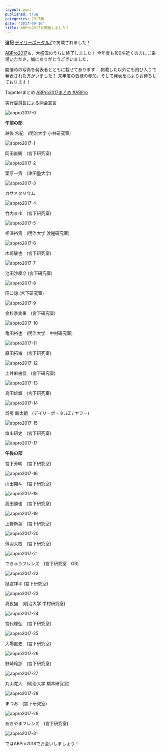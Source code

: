 ```yaml
---
layout: post
published: true
categories: 2017年
date: '2017-09-16'
title: ABPro2017を開催しました！
---
```


**追記** [デイリーポータルZ](http://portal.nifty.com/kiji/171005200841_1.htm)で掲載されました！

[ABPro2017](https://abpro.jp/2017/)も，大盛況のうちに終了しました！
今年度も100名近くの方にご来場いただき，誠にありがとうございました．

開催時の写真を発表者とともに載せてあります．
掲載した以外にも飛び入りで発表された方がいました！
来年度の皆様の参加，そして発表を心よりお待ちしております！

Togetterまとめ
[ABPro2017まとめ #ABPro](https://togetter.com/li/1151287)


実行委員長による開会宣言

![abpro2017-0](https://lh3.googleusercontent.com/AQ3CsRAEkICaBmCFP4894551shhMj7ssWPVnGqMrm8a6jAJuyPbs7MOJmV9uIBWjSU5IWP-B6Rjj8FNt809LFRnoJAI3CkavWIqYx180sLxSOnqIXAsGtK12H7HVvXk6UIQWpkH-_wRNqMFWITLwUCPBj7CnRhLQaAepYki8k9icDZdg_errf4_iFVdzNijNUYUVidWmlR8XD1y0uwa6jVHCywcAzRorzvsO_gaPpP-bZWPCI7w_yU9CvRsyInLtiEzmQUZUpXDciVAGzwNJqZWH39BTkIKWUxS0ayxM5yf_MRXKXolltk3sDidLvx3TN1A9CLz7XTdn25f94GPI9tOHFLLEnNidp1UyJFRApUXNvDYHqeF92l38Uy__Fxtv-RN4YwHTmTUQdY93nrj25eGVo1KUT3R-bzLRqzIVrAd5bT0BO2cwkxWfj-GWX6U1xBwob9PPy11_cnjqBrboA3Qfj7KHLOb89nws5DpaYp8bhti1VuxKo04K0E-M-EklqQYHrpGaBTT6Wnst7CHunA0xHqZXP52bM51FnB28z58n434Q_aIn8xeStsMPgrrjS6KH87QwHuWFw3FS99e9c3T5IN5xAuaNECp96wr1kTTpomjTlVNvVoiEE6uT5VnKWkEYbr6Qj50cH3BfqZ3cum9u3oT2tgnmGUM=w652-h408-no)

**午前の部**

越後 宏紀　(明治大学 小林研究室)

![abpro2017-1](https://lh3.googleusercontent.com/YJ8cAiF6YMgDJEFEBFXimW2Lu2HNPpLe7Ugpsz1Cqg9q1Egm5861a42agc2H2yKEDjYB5ohQFMzg9RmRFZ-pDj6T30qczMpRrZY8TQtk9mZf76d0t6Apx_76UpQAgiBVivXpCgqch9-3vW7VROq10pONERsjrn0wnOTJ-ffy9rXqiHnJ5an_Av9lzLxADZ5g-Re8bokuprae_U7Ngb0MNo8JLcn4sa65lcUUmWAf7DGu43mWZcmQdGGTGkXYk2tBi4fssNCBkyRWK3JUANVjcZTrAYBo7jqMPnhwstXDX27tppQB5u7FCqCFfj2cuLxwCNRD5TmnK_EdIA5dprBWMG8PvqbaheiOOTW42SYkWFcPgY1Fibe0smSuzGYwIqvv1CxUxcc3zOB2R-CfxGG1VGYa3T5z6ItkLRWBJYKFLA9ofL75xfw5CxVyw5w1tChQHRK6LzmiNr8EJx9lz3clY5po2J4NTsh8YofBAt0sAvXGQ-tx2vCg_UhC8XbrgxTiKT33CSc8tl3mXl5FssPMza5QPbxzXlxs2aSgV93Fr23o5G5p5mG3nhwrrFqNuf0-EthrBlzM_XtRnZUP_GgNlQih_JYVtxNPEtSmMQ15qG2UFbEdxObUs1tWa61KM_vLFzFMa6Nva49fUh6XqDsCZD_pVTZlNwzYbMM=w652-h408-no)

岡田直観　(宮下研究室)

![abpro2017-2](https://lh3.googleusercontent.com/cMsnFd2MilLN5Oc8ukeVtzD-Kab2Bj3pdayURED-8I6WqljFDD6Ye2Pm0aUNHPB5ONPzyLcJ2-bD3TUxOBr076Oy9YACdKRHNTLqupSfuf7E70-A_dOOi9eiQaEpAlPm_LzLpJ5kUGS9KWVCQJTeJQt4WD0KF7YxOkqnEZRMkOgWpdAEavxwhuz38qbxERYreW4My9eBpt-2J4vtPTvck1SmXQ5nv51qrtnD3tHOkNvBJFvMM9ZYYCzZyRS7TJVnghX5rtmm0A_NOkm5ItkFixvpFdrcra9jG2zH7GSXvDsp8qxYnoB6Az2TIX6W6xFntD4hgs_ILHYrPq5rBPQw1bEluXS2unqmLD2cFmJtDxtQmHTswjEz-SdDt1BAettYoHDaGbgsPVg_TWW7jrBypO2aJ8fTXvMFFAPaV6XjW824Zcno5P-zDEpyObltoTcqAwLlG-8mJKzX5qq0PDy8Pp7m75Jm8nsmB9Lo2XdD-UaI61TPQQaBuwnFBl9xnD0K7C2Tp4QkU6mKT2TknYwjJUKtoaFLIY3yk50vQjwDT0XKgrOpxf-2nDfU81sr9TL6CxaIERsmC9r_fsym0fC-DbikKErh5O7YOHpacwIgAg=w652-h408-no)

栗原一貴　(津田塾大学)

![abpro2017-3](https://lh3.googleusercontent.com/RsQJT8ZRHNtv3BskrkjtTbHvLvnqnKput5eq4rDYkVUiYw6WAqEWNRX0ED3g7qV0At6O0pF3FxjA_gFfEgOGJDmoR7DFLm11oa39C-1M_KPvUC-cAPG_eSSyrLOQ8C8pBQCjJoN2uqPwChhtrB8nwdlyAQZcV4FRRqOmca3wi0r595zsoxKSrC74WJYtRH30MMec0XvTSSNhU_Qk4tmtk7s0ukYlLpESMWTCr6f4UrOHQQPvHTrLrcNhz8IqvaaGucMaLsmsBVw6eR5rwAaDIpFxtHOwpUKJGgcRIURX4LlOkm61lSW0uLfXnBbOl2aNGOk37XgGxVeil8MIgRm-0qSRngant656johQiN30o3ZiFYdaXETt2X5PCmCtCaVUtCNk5tNUDi0crIR4MWiQXwGQY7p8BTLNLlqdx32sF6yVTvRoW9BO9sVK77laS9jfVNe2GfmK4y1B_rZoTvt-lX6-XGenX2Of_TtTn7acSYplkkwbWBv_4YgQ55AX664JW1DHvBFxKgJ6jA-ZOxI77B026raowat2yAlvGw4pcNM9-eraj2iT8Oo4KDQqzNulFHH__9R6BZz1o8p1wwY552Sn6b21BNPYJRq7qNh_kA=w652-h408-no)

カサネタリウム

![abpro2017-4](https://lh3.googleusercontent.com/HnUOwDPeWXaKkF7Z3FqKINmuut3GFWd7tjpub-zM5HUF-1OVoyAUcckRGARyiRervcMJ7BTmSLEM3ZDpWsK6NzXC1qce4bEDdUY4Qt4e35J7x3YyiNjQ2KG9T8IGa4xSA3gKCHuj4IUbuMH_GuwxElGq1dN2Pbn915WXrFfAw0Lj9hJBoQE-UpQdLqkoj4030qvfZg4LlOLfGzOOpYnDb9LxW-XemFVyPZ_7bbwnKX2-X7PX868tsUtAm9sIrPIQzaJRq56LfSDqHbhNJA1ZxhjxuD1y31xoUHR9skfcXkSMNqxSXa1qj-xkvWKl_qQoEY3lsZ_1o8syWo8PJe6lUkY7NEdrSlPPVV3aK85DuP0o3onTZFZceav3uSxqZxM-zwEloMjTsa3afJxn3U6PlUMhv1BV7NtYQ13thjWd1uFuPDdR_fHGCaN3Z61iE1RFe4X5A-COLJK6jMY6Je-59zYcHKIoSua4DcsVU8QenCCsDdA8VXexhqF3BJmpcoDYiByx7z7lM0zE9nShNvJVVRzpCtbYX_YPsSbUBv6MK0opA3wwxqNq8kf4Uz63JJbXNtbcZNXDQ66r0uKXb5zpIryZMzeUyJ2HxC-q-1jSzQ=w652-h408-no)

竹内まゆ　(宮下研究室)

![abpro2017-5](https://lh3.googleusercontent.com/0cICOveDMX2x-NJlNlRv-hkQRcV_80EWxScA9E9Hh5iJBHGl3ry7lmkiefXJrNolrytZ28gTcFZcTfnMSMWfRPO8ZAJrqrGb1XKuFsZStGKhv-YhR1CNSBI0gZFqQ_BnPyaCmqsyIIqhsaD0BCmaWUT4oIcqL8UU6kFadPBudI-t8MN_m16JcumLmi7Y4RnqzawS1q40tdWGWSAmXr0FVoPTLyv4GVfUj0bU21oGDUGt9tVhIIhjAd53Psyd5sfrYyjDggndn0TCOJ8StvW01D2MfsfYJylC4ha4ncfab0ODytK4SsyyQr9jbT480sQaXpDwCZg4KWaPmLMJTMNTWiX0z1blBfWiE-u66SuNmsdg90XXe9cPvAKHpuK4FP2YtuGV3uVrNn7LYGDwjnax5DQJkEUXfYUy0YYOFiqfBgl8UlW5LENGQ2tfJi1Yf1v264Sg6zT5dofi-oKePUzwcE2WLf7ZB9aaSonldEU-7S87VY-ghhvSn4KNb6R9NG1rGCVFtqfqg-1ISrNO8qlfmmcJjTdbb1766CGugSPMefYjHIBKab492xo1NB3TNtSW7ARdS678yF5oXzetXAS5_aCoeNycMyg5uKqA4C-WwA=w652-h408-no)

相澤裕貴　(明治大学 渡邊研究室)

![abpro2017-6](https://lh3.googleusercontent.com/q9yELim8t4yeBufkV6uOMp6yBwnR8ue7necgcObmgItYJXNe8lk9QW8lP0dNL8lIz8vHS8GfKppurXewWmSeshPQk23bXrUh6AUhAG6RDd7LAjv76dHHa_2ZvDjRDlHQwQK7RuNEjTQjexWTYnKU6aSHnilh3iNBblTPH2eMW8g7ZNnyrjbIbeFEzhlJ-PDUf80ZsuFtLVGPj19XY5eqDzMK8u5UYz0xTeC-1YcKSVinsgUUOuuZEgMEsxVEcznfLujiuRgTxmwLWydC_H-dkSITV_OVsvQF_9CBPORofa2UO14yNUMQJkNg3u76e1Zf1GRWC-zQpjTjf8bPlWNrciaGBAybIUgKjtMQHaRXsz9KvkFI3PXbIb_lsKOawtRq5rcPyPFKATvXKawNKTtwWNo-KRp77teJvtbU5R7hyOHEyZxSQcLPQb_PW-fTBVsPLSevI9q2wT47v3W8UY1g2Sl9tMMjccNegphnBpCVDmRuDTFzI8O4HvXJ2en1piuS3HSp8MZBCyka4Z237WK3PExoeVKhWWDEeFBgO4HfjQ85YtVdRzWFwYpo3qYJcam_F8fR0T-y39u8eonck_CHXxULcxbNXev4X4EsES9cqQ=w652-h408-no)

木崎駿也　(宮下研究室)

![abpro2017-7](https://lh3.googleusercontent.com/HXiu8uURhfyklsC67gsQB27WBoRT806V8uZ7vHFR1TbRQHGIf7UVJwjOK51Q8ROT3Xur73hs3qUNVpqs0QnE2hNHp_ZVXCz7vGrfW9hwBNMFmugOCe_bT7S3v0sfcfXlfzOkFqRIWggJsHnOev96hfM4Mh_21DWHSCS1BuD_xz8g3f-6hMAd4i-5lRuE5uRzNU1D0-pIS5XAk9Mwg-ZjnpO9t9c7TKx0EjUqsi1BJF_e5S6WHx326Dthq-ATaEEaTaFIFlj5vBxJ8rkj9kDYGRsWIfcgLvdfounaX8gaClZfwQBgB-dTBioVfFUmKT0kE9IiHXSSizuxXwTQ0MzFJ0R7Rlenxp6KkMpWn3cM1G2b1tDnOkXdEVNjlZ10PSEBVissLH9aUy7pBLdly1rTZqxKPnTkAMuk9VWsFmN_bZnKG2Wnza-lrP46tE0EmyToluf3EDViCdWksnHF9YpaW5x5Hfae7GfYOxzDvfWd_OtfSMntfDfUm9-VxZI-WAv7WC1mY_kxvpLeCxJJ-cxWgPwIZTj6-Tgz07ZpI4SYtZL_ttfth1_GcuqGrDU0jh2IIqaa8xfEVOInMslkwkhx-U2nKILyMg_ZDfGwfuFlkg=w652-h408-no)

池田沙厘奈 (宮下研究室)

![abpro2017-8](https://lh3.googleusercontent.com/IrG_Ji8RAEzJs-QlD_pYbhmcVActoLuCmRMrlyPwgvXSlIuLBqjwxsUuoFJeYZhWCp4o3o-NZnAujYfXI4IfJe4USeSSvoZAtRtYidW3rUS15ZJRn2hoHsXebD5OhX_lC4QikshIa4M550B-bw4YQui985NlVg8scP5lt88Z9OC9cCAo9vZmeK2wSV6A-pjRvETfrR3rXSkjCvXIfdaB4xq3AOTK2aS9jZqPYQsxbx5GJReQn1riyJHcHlxjhwuNYdPliqcqeukmN5kYFiyW8684AH2UMI2MLeeSFN1RjvDjCD8Jt26Yp0wzT_U8bASgv6H_brsLzrpKRRfoegf9Mmx2ln9nPyu2NQee5euiRm5KGCj-YdjtSYhD266haAQ7pbfKVC9bVCe0yhIWZ2U2sWzAlhQ66EZDRb1vKCVnXUaAF1nOSHOHMt4qCBPu4DvHc1IolmPj2SAXn_aNg1QQG9Ze1L9KjLM95O38CyUSz9db0sHO2appNi5po5yFJqe_WnP9Zf3T0wPTvx5KUrcFGDLpF-k768Hi5xSencaUQPFEowJymIfYS_my73uUCD39noHs21z7qkswXpNjN4bHzoV15YAkpGynV31vlGZBfg=w652-h408-no)

田口諒 (宮下研究室)

![abpro2017-9](https://lh3.googleusercontent.com/D7x4AquXbJDzJhauOKGSqOIhrgEybPgcml7Eha8d6qyA-izULhf5_E6lvMs3_KtdxdAUWDhlSpsUHC9Qnwhx2zj7qqiRQDFH00eAKbZxYfsErklTEjf1ltKh90e1vq992vuPtOfhUcZdeqTn-lyRX5Tn7MNR2QXbMRz2hlQwMOGzC1KID03GzR7wyToMf9gr6E8SUtOuXkceatZSIGedurO62sAxJzERm1_MD9Uu3it_iK-u0ACbi9g2zVaUQapLjERwHrBgS2FMBNpkixX71pxXOSQuaRnJGUjbwAGI06cDiEESyUioDvvJ9OhzS03qpQK_LzjKmsEEwWVSITbOmAk9TD00UOp7xsMCD_OqtBRHZGJVYXsAbNJDqrFKIBrUZh3oJ5mv3QsLxG7K4iXUih9WpNtVUolbL6LRT5YP1HA7toEuTL1ca5sCbk6LH4NTReh24yZ34cAVUwd6poVYzIl-l58XPPwCgSXvNrJKh_SFLUHvt0V6WC2R3wsQrtxIvxbBqaYYjKJIp-lSZsN-KXHScT84b26lW0zUi0VsBqV9gQ50i14PKTedTY0ELvGbdRiSXmwtkr_v5GrDsEIZCL8G4mO-XfSpoSoAnGiOPA=w652-h408-no)

金杉季実果　(宮下研究室)

![abpro2017-10](https://lh3.googleusercontent.com/viuQZFh_OTF9_qNyeg2_z5hotjGb86d973Eca9iHCtG4_4Y0hZzty_rj9SWT9-bzS1GkppM3R4dkX4RXqxcgCJ5PaliXFAFFEeN6iLoR-pDRojW_ieEt3UjbFUvYn8HroXoG1XZlXorR-UQ_1cTfBrQNzryndQ6uzSXCcL3gd9OUPjYDq_DoqFcqJtJq3PgR6nvLWNGunyPD_2CXq53fyjifZRoDzmzPU1HhMTt2CSESTjERiFVVcE6clpMaVrTSFSiyH4hRi_v8H-6-ALYFYF7lKSZjD-Uxr5nHufswzlDvY3YvEdN0_8Vw4n4QbjB8VV2TM5LjOkZEZHXZyYRo9OfnP_TlzCLoJqXLhIqYus65WaoZ08ml5N0bekf_LVP4wBZg3zM6EO0TjKk-Ofa_es7ff5oeVkzN-9CjmFR-I2joRe16teibAc3Ljl8VDbtCBQetTlxJvN0QhY56cviJQHrLs5pUL2VUTNtWbs4epRhAdvu7lkw6K_Q4SPU1elFMZjlbUl_CqRyVx_6IyDn1ibhBPZh93O9ZIsjrHE95mgLt1pHCfJYYCHGM73Fy2xfTGbqAySDqB4JvkvAfwb42TwVGIr7anB16bFrdBW3qLQ=w652-h408-no)

亀田裕也　(明治大学　中村研究室)

![abpro2017-11](https://lh3.googleusercontent.com/BbxLxvfHw0KjEW9YUnS_SYD2qGJkXYQK0nuRnjy5W8cyVqLyS5zIn9_yKWxS3Iu0MKQfrelYoWZerykEsSDGGzyRwbPjHk-v_BaZGArCaOOeBsjR8GL-47Os0uSBDGgLKH6vNBynzKMcgJazA1SDtyaAXBRWysYRU7EuI8wnR7quAxNKVs7OpTPpe1SmZLLVlO_jF_y8k0PggNe5hTdytDGlrdv50QOd6f39ljrt8dohVVWop4VuMGeNl7zaJcc1ABgdE1jLyBBlSsz6B98_XCKF6eX3t43e97ewplwv-0Xm51C0GX7sCjWF3Q6d-pm_QUvxTo3gvVlwmLxmMs_14YhRxDP-zPqSIw2wGpkEWtq0vi-_VnxLZyn5wZ33lVPGRHdu0clQoD9v6EcYrtVZEUdDv0CyleVOAJOkDJe-GZa91D8m09kacHhKOBxIaAIR4eeQg7qw4O9iUO9kgB8d8Bns4vrnImUgPNHXZzE-MjlmoNbmqxU79vDO2OshFkbM-3H8GkC9v8lpRNMCrAYRmkGQuXEzxZLkf3_YWsEEKVGthBeWtWwBN2ot89TCfqfvqWD9pWgRtlFggftT_IqTVb1kH6sQp_ia8JS8KSQPEg=w652-h408-no)

原田拓海　(宮下研究室)

![abpro2017-12](https://lh3.googleusercontent.com/S8HuqVfo_DFprRLtsUKL8an0Jw6Do0JtU99zXg_7WxPfHUZkw2sqcHZ7vhuyspCOx3g244-Sd6STL32a55iZrSAoxE0Dgcyk5eUDao_DU7aZ3JlNOZpISouH_jddKqlIhjiGJ_rG_qdK5efyARNLunY3ckDMqHhXtEQ9gIp1680wqx75cw4a2j4UqbRDsLhbtLVky3cezotdpRJ2fjkupoXLNs-Saqd_tINeCP3-u8zOCL3DaUCkXoBy-Srg4roPonPFQWbKMgR51I-L-3U5dSXPFg2JzGi9rcKMK0KmN2OqqhgEu5DkW0-Qcl_sGiArbuG9QxBE2ytzgZfWn6BaI8hiS8A4VkFNsyhG54v7YrXLCzo0frn-M3eqwLmOW9WhDn5sJo82qVSw2Gxz3YjfQGsPCYdJwtv2XC6t-hGgRRUaiafon3M0G10EYL0012zXyfjGMy3ZhSExDxBZ-W23Zxmivu_qs-84b7VkWc-2fT1e3U0j__k-OHLAEgATRI5Jh6gVtaWl9m7_e4FW1mZBqF1-g7IufPnUz9kjDZbA2L7ReLywQ8vSdXSP10NIxeFc_RnpR8Fu_tRrOaLigdMBMuqSfelZ7Mkmx9dL5toLZQ=w652-h408-no)

土井麻由佳　(宮下研究室)

![abpro2017-13](https://lh3.googleusercontent.com/cYZgO4b2S7-HfLr6P2tpOFlBqX73rDujm2NK0xp-6UNNA3Wo2isVhTfVQmTvZzGXE1MZpLc3O0Xys9aiPKMgQirCZ6cEeZPv77BsVoycvAjtOMXYswMke1oVMv4bvWRnSbNS2bx57_i4TlOKuxBpZY-vJmAa8KwNxhHnDI6tGgFg0u3GzTcGez_8bkDclBh1vqmXZdgtU3vkyc0DSJlpEeTD4BW4ECM6vxKpOOnLYF0oCqbLgvfe8e5ImZMv7icutXmUYbmVnNiV4QHriHHmDzRtFl2XgDoe93QDbIE2lDVxuLcNiDsSEBB-KCyjvAtMgNc0g52rJiklMzHwsYMWFaFRffo93Et6QEDgfLl2vqbH-Uct8hokesUqpOrnBRBHCMLjnwMzCIPp2cSNXMOciDFyKb_v1XlNR3uM-DP12zlp3VejErmUEYiWDAUQUUEUUX50jS2HFusjLMJBFKTt4cpjeTQAPNlEqaILrNiF53ZNJt3WbSUCBrqW0jw9wNmWAYFz7HQFFckIRTF7hDtH7eNnLhLApG6U44ZRSYcjl5h5gkSi4I_SkyjFIkmWYLr-gP_eUB9Q0lIMvf1rxXdUuBzAYnD2VLHvUIYSXF3gXQ=w652-h408-no)

島田雄輝　(宮下研究室)

![abpro2017-14](https://lh3.googleusercontent.com/ZAp1o_UwLzQ5PGIXxNRD9PzURs9tygxfzT3GZR815LcdVGNVjNbX0JCYSqATcKfqMIpXR4xF1bLl7iJnMdqeKe9jZfjdAT89Nc14QzASaLpvQ9o6TztDW7QSkftkad8Df4wdWxD_rJNvQIlSBmr1kFlPEiIJJK8EyUj_ytgO_M-njbMa_TFduKs7fAuLON3AHvkZGFM9MPPsPXN2VyF3hvxT0LcGludQttp-yE1lLWaTkeDPYR_2qW15cXDWs-5X1r8HInTywKkFo24bkRr6gaaedA6o_T6bDshAvOOcOC4NsZnH18fIVKRWFwQAe6-t-ht_fe7I_E-0JXm_PfKASzf-fpbHw5mranMifRPJCFKp5v-uxW_XOfrEgZS-JGuROalRCbQ2-Lftssn5Mw5tyMdXUd36Gu9umvV-zQxpjOw79Y5mKRQWzIjFVai3812VRhHi2iHRMQUSLzNxS-cvVbtiTvCJWLguXdf0mGsSVGQPF2W4aRGSx3ouE9Sh46YSZLXcbekLdS6J0n7F-8JiJ5rCiPjxgRBPtWX4M3aSuQ06oWJ4RKIR_sbX8gRoolrCZji-xESibZTkmfc3xrPhwZHXs94ESyTiA2BFwwH0FQ=w652-h408-no)

爲房 新太朗　(デイリーポータルZ / ヤフー)

![abpro2017-15](https://lh3.googleusercontent.com/QIGalXyMxcexHe_QdVF0ZRfzsMZgk4ZgEXUW5rroaCMQLqNUfy3Knv8HFfnWSV2EtQykzbJVswuB0m1DEj-8ULG0Vw3TO8jctYhuJHEucONXFgN435zQD1IX6YxH5liH5QHnp0yWeVP42x54Uvp-aQsWv_BWDXjYHDj4_KoB7NPW4XzzLvcsIKg4-meRDUTEnTLTQ91OyNtmygU8MB9rgKS5-TscBxx3ORojoBXwbpSquk7fLeoT2F6qcPMbTX1RxedoZVKuJoslbBDfb2-YhihToUPccl5RrQZzEYzVF7rfB1RrLu1jCB3tBfMBLUIYR5I5zkJjk-rGwDleI2GF_dX0SXGbcjaAOPt7afzPCZUJ08OfKAxYWR2Z99_pW8T5SI-jG4okHv1r61q-zjk_YOCjwN6c6mpwWlQzmG2TrHFWE1uNtRhImoDFmtIpBIUE7wURtmMKhhXZ6oQea0rLM96TtiqLoaIjw3oqB8_Lu3lWRVs-Z80grH70ds27TUBuwx0zlIMt-nQm9E974RMYgCrXUuzYk6H_NpbgKyerVVK-2Gi7jvWnEogRJNVJ-UNu-CvPDFlqBupblXfvR1Izl1pvGMabXVxi9DB12VYi3A=w652-h408-no)

塩出研史　(宮下研究室)

![abpro2017-17](https://lh3.googleusercontent.com/Tz8-tZ9tYQmUISS3Mr3Ub_d-bF5R3xQwDFlK-KBhIwdQtHexiO00uiIK3dW2WD8IP43BkkNKuDeN08Hc17c0t0ixSbxpaQQ9pxZzvX-941fNaVui6NTQqzCWud1EtQdef8A9sF3o88MP-c3awGLk7ZNGflLOioLy4o0BMNWyvEF_w2JtmL1JFx4yp1fDtyoWpN4TGk7PSdRWP1OqrjQmphiVwT239TpXY1NVw22iplSt1pSr7SwkGI8vjIGK3JVgrutpMbhvNpsBS175cb7dD05VFtDyeLNBgrTk4kTl6B3ZchDde3oK15nYRkzDVi9WX4eiadq6nppVzoLLmhHQfhbctdCpk3JlJ8F-0-AGrXLv-Ue6emi1LckuwezlApjfc265Ve3S-mwTTOTgdncbqMwMm9fkqByKQ-F7wIe4coaow53OGz2IOpc57c5m6rOyKgtFWz-3YWnq6RO4ZNFTQzk9DXqlwoj_QLdW9ZP2VGogSnQqIfTLaVUwSx_P0yScjJhx1249zlsjQBekLancI37sRr2AVsWBkz9xm4WdIASPj1Fpa-QPAAElVC1pc_aWIgWGEWnw22-2rWEMdUG4rvsR91193MaA9WprI5Orkw=w652-h408-no)

**午後の部**

宮下芳明　(宮下研究室)

![abpro2017-16](https://lh3.googleusercontent.com/MZeFXvNlguUfgi1RzLyOcSx97q55odBZptYiFLwQcFOG2nbmYSIsOfQipsIijy8TsHEv9OroEFJAWixknaHIRXPP8rjrpLcxF-MX2YnoBhK8ngc3p7X_OhjDnckdZ9j71Zw52UF9MKqYUAUVMFBPHnumBGoYK6enpsxXLzJ66cIR9MemD8bNJlSk3C0-eY6_FRgAa5ihWa5WgSXfsKVr4Bp3JNUfl08LSGzrl3iTPpPBSz1uzh4iHLxnViD-3gGfH8wG0sNbf1X-8ExuOmQZf3WxEG3OWAFpyqhSBIQiykXjzvvNkq7TIRriGBctnOI-qLnzpq-_BjaCE0fH3dIeNJ3ygXT7978mGQIBMerdzZNMqaxd_ul-4nApS9Fe3_aISaFDR-4x6QQ_hzJ6i_nbHluQIF0AoncUuYz7WHWhRoW9SnwvzYwRgtE5KVDlpJ8sYhR5SLuDw0ZQfMYMjUCDUDXXoJhhhHSrRPqMNL97vUFpni1kRNIntFf1AkjlYtgY0XyQLZbWcV9NeZkFLF0BfI8sGIXUL7OIKGP6SWf7yft1rBwIFebHYnwNUw4ydCg_31_ZFLEWXS0NN7_2njVakRy8U4SPI6sBqcZxEjTRXw=w652-h408-no)

山田開斗　(宮下研究室)

![abpro2017-18](https://lh3.googleusercontent.com/TYMUV7JuT1QjvbDMbfWNH3Da2kwUkyByMYoNS0ceN2hBB2j03QKG6RBuaHG3Stw7s8zqY9IflhFRfSrWUj7fzW9SCZMagjdynrLPkeq-LyQ2IxaTArBZkrhJ-j93jH3Rax6jL85SfChXJv9BlT3s8gcVAqFYLS_RVnv4v4eGdYqJTDBdTNxBIqElXs0-nNPTF4XINCuePyqIYgY6aWxioWf7vyV9p9sVi3_0LkGzbpyAQ6jTPd8U1OUT3YuIj0ADPOQvczLkX4QvtEBGNbbZIYWxPZprfzuJdgb_2WywOA-CqwAmXhDaIldVCMYhhC19bl5-uxsLTenLYQrW4cmf0NcZzUUtfsMzeJEc8qdaQHE8UCJk37aeIsOUD__gXO_J8_EYeG5JhJRu3p1UBUpMAktQ9t7Yjty0Hjt_RtWJvaAkPumI1glqt50B3-2iNXB26pqWPrUzW6AqF0D14CsPDZfL945ESsmWnHajnmiYkQrz1oe0V2LKtECah3gEtkEc-GvcwRSA6tZB_DtHbFzCfnuAeMrEcyAXLAY-rkw4BOMkQU3NOXDEdGc7jqiKLEBMlByb1FTF7A8wajlGoDuEG86gChbkD3Zr7-A3TCKOyw=w652-h408-no)

高田勝也　(宮下研究室)

![abpro2017-19](https://lh3.googleusercontent.com/d8nGDgJsDsiB8fPvZpNoMN4n6INUW10iJM2EihQqAvY98Fk896vsjN7CPLA9akZ15NVtng-5h5N5Mg52shyb_pCVXR0o6PKi4253QS4hdMllO81dqwzJzRWXn7ZzPTYrdyCXuJCgVMAoYPJMD6u0KvuV24LYJtD4L-TdUG1BQQMOwWpsHMtM0X4_rzpk3LKO8vz3ueymNIZ7kLs5_NmqlOs3xac7fGWH63Si43IC40-zjFnOmJ_imHAv8yZQbhKulNZs76ISmK1nmVZphMz4lmrcmYfwobutS3LMdhEPrwUIMtbinKTu9hsX7PBOHAuC-CVog1jlWZ7DbZi8OcHrEFFKi5rt5igrfmKggDFjPw-yzR6vGazogS7Zv5aQ_xYyJeX1hjca9hvCYoSoCvluiMV7E9WBo24Nx_4nwe-ZHb2IY1g_sg1vIUfGYw-eJz1Hwzl7zWleDdKpfzTDKzyqQ7j0Uu2imMiSQRgQR9FrONRnZM2Wp5IuEf7b8BJbfSptvRnxPUdm5wNdCHfuLKdU9paYrb4kVnc3TE-SFkzAhGr8iPSR-Q3DhHh9-V080RPJUrG1MSLOzaxY_Mg0PnYUHcORYaRfgkJNPqoltY2SJg=w652-h408-no)

上野新葉　(宮下研究室)

![abpro2017-20](https://lh3.googleusercontent.com/tt8iH_daQ4MgAbVhglGGXat8sHkJYnq8YAO-gwcH_RANltJHezDGWg9EzSkrjbdmPoWY6Ij_jhHfZ1Ke-8oL5pdtra80QU5gLAjy8BK_ZJFImL3l7wcGB40Cczky6LDBMvUZVDCxkRZDSzeXpuz5qs7jccd-AQbNQ9gQ59o8-9ggjzBrs6w1dKZHfMVgNQmavVb-kde6Gj_swwb6D7374Ksb66RpE4qyZnYGJEzCn7tTETeRDRkz3_w0arDACLW0URcB8NAKPN7DdvBenEcTUXE-r42DTDKIFMMbl9xA8Ep0lEcMqVXKyfhH_xdiUW_l7TQpFyOq8V0-qhWccmCRlnHw4nKHnCFj1Krt3vKqlcG9MTgZ_iUOvogXV6NtkVQbkU_mBlaUc7Ttq8N-Cgr5U7jXJVgSuyUdV3MDV4RWValI0bvE_bmyeixIvVd159oUrhwzdzLsfARglxqim1g-s-yKcL3Wm0tCuLNjSswILq71erNKVCEVDPcZbcFiRr3wiq8PM5LUjTqQ3HF0aiJe6esCnX9hEzcJ9Bj5wxizsdqJJp6ovi4gouBeNXPX_dkYPdSBvFCkd5jWLC0iWwybFmbjtd_WhDdr4T_GgV00GA=w652-h408-no)

薄羽大樹　(宮下研究室)

![abpro2017-21](https://lh3.googleusercontent.com/ef1pdHlvcjm3ccSjLHu1NjLAmUDw3pCMa-EHJ5x2QhTzXbszyDATqzvEbla1QtridDF2DZfa179lJMK1mBkHqsEmht5_x5ajGA8zm66dNIUzlXUo5_uy6qN_Lz8DAkTQ_sa3802naxVKDyrwkbYE-xtqB6rn6JgVLsSGlgWjwZxOZQc1dvCgcQUqPR79LC1jtrteqYZYjaAAgeyLEtwFUFyIMrbsl-Pt8USeB_xGzAvzxndkBRvW2t_ouxATT6_NjNUxru0YFBrQmwkFzgUPzR4TkUrBfERGCZYBhIZS1m-hMWq3iDHA_lpHlZFeSSWN4frgBoz3HvvRUGD7ORaDiX10kxfY5hNKFH_3fj_qb7oJ4OKg4izEJpsVAlgu0hYg_N2It9MWrJ-rWzvXoUAS-mH0Dd9kvpaN5ec1EoYOoQih2oGRYqNsQEP0ehJ-TBzJ6mRs1r68rqGwlRZU9xJGXlWrKjhfR1BwszvMtgxl3jO_ysCoSc2b99VAlMQkeegeBfApcmBlQjkKGW_n8SobnZ79kThyME5q5JVPBqty8i5nEBXPO_bpQSOPdVepCnoyfdhpUHJecWEYPcethodvHB0IrecfDDzpAFVFs_ZsGA=w652-h408-no)

できゅうフレンズ　(宮下研究室　OB)

![abpro2017-22](https://lh3.googleusercontent.com/81L1rnP14OrdzwxZyn3-L6JUtnDQfDBXIrn-sSulX8pTexf7rFDUTqTrqiGxizQhI9ITz6jbrIDPd-6OFY_nFdUUB8IybQUhfI53iI7fHaCYwxTCnvvndXBkNz0EBzucm_QIZ4kmmh_YPNCTIJ63McuU_jAR7uhIQw0fnfKzzn47D7hSLphRegKvXijKaXdyrCPGR5d-LaPf3JHmGYONl5hQsxcG3ACtdCLHMHN6TKhoTwzZjQMBdqSjah9jK2RgybtcSszHuAVfpT7xpr6Sxt2Eb6d_ACGwzGnA_iiPUUjVu8o-u7SHxeCPxEobqzOU0-17Aa_WDuCwPoEnc__Qo2z32L76EfXfdb85ncp7pVBQShqAi5wZoMT4GI79-IRrHS2DgeUTeA_31-iPaXBkEjHtBVrkT2B-mrfA8R3ktUC1snVr1Cg9pR-WJToEqW6v46pIksH5Cfl5pQLlii3EsYcfM1cJAAP0Tdf6J2V1oxCp2E8Lnv98M3b9VEw7-5-X059LhAqTqQhFJOPOzki9f_trw-7M1C16FSMJh2JIujqb9x7enceB9xozIaGcY_jWa9rA4p38KJQNcmeyl8Kic5J4yQvBXc4iG5zJq9kW-g=w652-h408-no)

樋渡祥平 (宮下研究室)

![abpro2017-23](https://lh3.googleusercontent.com/lCx1GthsQnjQ-quMhjGYUF3TUqvl_w7q3SGfUkUplziDnCySO9poZSExke9m7hgrhHPhSq-qr_gRSorJKn9pSYk8inh89usA2jQ95_7AnOWLc_yAzNlkff9wQsLqmj6-NS8_8T34lvlO2Gyekyifdupc9GKpBdJTzzCQyP_CoqUevQZ5Pl3t50SstBeBOiwyMK78ay2udLWfW33HIwUvqXEJDqwZwaGhF8MOuAFSU5HFumvnPdjvv9mRZkj8_TnjNn707dRGWrI0ZowJ8ZO0-EX50qHIYZRKDfJS8Km_nQNZBU7CC5ALT8jIRtIG09ilS-21fhyVIbsKM7BTYmfxVs5UpR_r-L2NAwbPoRdxGnF4uLj9NQrVegIw6fglrjU_BicVMJNMm9eg9dgRA5omce_ZHyHBLiaCj-Dgd2v_zPN0gxT1soAWWweVvjS61Iafvvodu2lU-uHRhDxeV9IO_twIuFMugdDwQ0PKPvmYXLR-Sgvpu_Aydy4cWFnbb0OEZLO_bzIAyDQXU_PboIN3bpT10NmqyL2W9AMXHxEkQVIyHmsZ1y73ACD_xOBNGcVSgS4-onEKgbgg42WezZSszBLG3G-So_dp3SChak6P8g=w652-h408-no)

真夜猫　(明治大学 中村研究室)

![abpro2017-24](https://lh3.googleusercontent.com/Jo6O1I7dLKo0TBhP89ktP6LiKvnLxHjoCNniL_8Qy5AKniGqg01kCWTB_m-a7meQjwDNmkmjQL-fqhfq-oVoQxiA6Jb3kJ2C8vlflJesv3d8nAAaFLAur3qwJD3iPoVJG4rfOlP5wJUZ6nAxgxfkuVjNEet1oHbO2Dqx7oeRgL0RvBph3j2yLrucJOLKZqCcyzdTf4iUKKUhRYG_ADnN-YNGYx5OvBg9asm8Ert4SS6Shv0PR9TNHAzwrjRfbL1oJbXczZgJ8OT4XvenQGNqnBD7LOKksccV7gmY8D8T97QBQM2MYbeFmIQ_yfdDr8pnBboTdeqyEunr310ePIBlSzsA92W3vh_Ilo7W9kbN44fzhEXYg6nrd_MTPIaTZ_kryzYm8SKSMx_WQzKUaJeKsCOGF1oLrOEuqvwnm2e42GPOsaASM3AyN7-hNavZLRPBCn9L-sBQQBWgYp3yXXk_kXqu46x9Gz_Slwe_rPu0Hy2wz2AIkTRPWzhTF9Yze-lqCN1A2AkRu3cJJgleY9WCP7z3m5dzA2wqxDV4HEGfrKmMAXqdVj3_Bs7f9JdUninFzh_SgrNHVXvRfyyrjhWTU1XskfcMsNe_YAzOykxTkQ=w652-h408-no)

宮代理弘　(宮下研究室)

![abpro2017-25](https://lh3.googleusercontent.com/M0NATb75ovX3PWI_WCz3V-Mprq5O9Z02GxzH12o5moEijjBn3Q8F3muvSKSg347PV4wV6SZy-FD7YKofHGHxGve4tkpN98xrqfVpKkF-AS976smbJ8DFLxAOeh2k6mybskvTUo1Bso8l4hi0vhmgM9kazYoKGqJ1kbqGXMBFniMVoSkvf21omrIQqPOQD-lHH1odWd-TLffr9PZJHx1DmwwxfX_wZAfdRMjXunOhtY2aWCoNNhNnAV7QEBkyoeSalW7wo8nJ3HKv1jAxVpXpS2Xr-aWHLUJikNUf0ZNEo1jeqdKGkEaNfnQedHaR8z_ieWWUkaQqkMKTVMTUP2k_fOkH_LekufiXMc8wFrwgE0XrbrZnjAqyskqVQLKTcaUGutELx3QN1Nida8Y8OaCZPVgx0C-dbnpL6h72BOwyvMUPO0CEH11ve9f4na6g2uVKi_-Qw0pm1DL6cocwoHkJ-UEjqXVZ9G5chsGpHHZREeXVcWHehaSz3l23iMvte0Ak2iDT6nMMBzRVwTG2uRwhA1CT4naoyEjinmndoANMua3TPiaQCMaS87G6OCeFkmXY-ZQ-iT-mZw1yR_qZgx9v8fGlKsRh0PsHwP6ba8K-VQ=w652-h408-no)

大場直史　(宮下研究室)

![abpro2017-26](https://lh3.googleusercontent.com/nyhScsvh_QMcWr8slpuUTcifpf1fm-_wkfcuR4TYX_bHyJD_AztQPhk5ZzeVQbc9R9IsEkiew3mSx6Kke-1WQf6yUrCiyXDLZ-8lZRpmefJgb_RfAa3dhIICjOwR7S2C4XBMtxsL66XD3CBYO8a8CrjgxbTlTTZcyaciNqV0O5JK28mP-7_SSDSdcfqBW5_vFIWJnTmAhPuNufTYs_xB4TxzNkkEK9S0wj4Zw1pbZEfNRKhsXLh3DT422TW5U0hyTGxufu2VUJQgQZyobgiEQwhaAG_XwQI7QRaJI1DzH-9TOBeFaDQ8o0Pyefjo1nuGJYplsnnXipvcQWUnvyLtJPPN_279dAxfckVQo4dtFrtvraZhcvyN7s_NCZkWKTofh0e382PqJC9dMP3XaGXrHEtPJkcUmxhRWXlrdqnujcUnK0P8zglibaiIyeL12G8eG9t7ZmMubYSXBVURzO4CpVtEIlwWM46ZH81MhntUSIh4H3pqX7189eM0nh4Aikn-HYKP932rVrAWQ-j9IX7PKBDgaE70gclsgQ_kNVRBBN7fs7slJ9NjV8Ry5gQx-pau0xTTjUavNGwyoyWejntKe8eXAyCNd_1pzWohFhT6Bg=w652-h408-no)

野崎玲那　(宮下研究室)

![abpro2017-27](https://lh3.googleusercontent.com/myeUUZRAK2WVq1b99AfBvBjhDcJ7Yta9FHU52BtOSMW2j8KtbHi-ac5k6Tpd_pFLogPU0cXxRnafH-55jC_VUYBShtlSNB8TncIgKShPH6mBDjhad0Ng2XzJTfwSzaGFAWsTn1h0oLhPOx8Cbt6aWPLhV2_8tfDn9N84fM5ffpLU4yB9OBmskruhHvkBau2qVfpiJ-Hqn5yn8xou2R5n-FrcAvzO5qVEeiniFogozo6Mg339H1aL9la7rFtqgZbR8991D0_XT9oWtnBlSUyz44szGOoKKIi5VgjSrOFL52f53sYIxRGAvZjDufeNw7-m6Rek8vfktoG0VsDNTYEK-zzfB5WTWHKGfhMRALVVDZ63YUxLpD4ioezR0Tw04z-SmKRwELkGieByFb10Syo0ZbPX1nbUzN8mhFzz6L60RVLL0jhSBAPTtDecSbEPGdRbgBxt-KEJGppKhbUVBdOt9hl4yecFaAwWqkkcbCID3oiHLDPfAuAe_5ct8rOCqntHd-pgJ2nRwgkMGgdGc7JmSM_xcmqbCRdmRVqacKONhucBIQwfR0DaqpxIctrKzctrUjlwVrA8LW2Ux_7WlSY3Fknpl3C6kto_Nf6-RGkhvw=w652-h408-no)

丸山寛人　(明治大学 橋本研究室)

![abpro2017-28](https://lh3.googleusercontent.com/Ov9-jDTWzMEMqoknNsf3qKQgTI48pFx9GapzVNTZzxXFAqjYzHiYl5_aCXLFmyOEMyFu8vzG_mg2fmPEW04nEQMwBif7NywbFXWU4XW4UOPt0E8xeY5Izo-7Yt0JUsJxAu006pw6-NrwX6Gs85C_0uuhLfrWGTLCTIs7o2hWDvqw8SrJrComwNZuodAmmLT2CXQG7B34Do6y8lC19Kv7ZIFH6a70lG3fKWPpYIRi3BSG6z4V-WcvDXyTK3J2_ixhdSBHHGrzrLxjuJvyiqG2KOPyJxxLnJ7FvDNXSvnpxfv_PBK18UtFrFyjecvmUtL1vDCvTYUkPqLXGI7ZRFmwG99LLSs7dEk58MnceqWn3a5Y-o-vev_jKPoIkqe32pRlZW8lvT4JqCJLERe2uLoNmmkBArji3c1C5Va39jDsXLZcxsPRSgV59FB5KLpFS7wIsH20TFP7Cr7SmBWTLiY93l5HxRoYCtGxyXEw75lSq1tzUydPnGWaBg0JY702D-Pib7PlypPTMig69Jeu41EOKqgbY5ySvGew0aMYK9QBRH72XMmglLikZpZ5vjYi9cLKljsiJzdqTggHoBs_mTMjIE2GWBW20bRgW_8q3V3d7Q=w652-h408-no)

まつお　(宮下研究室)

![abpro2017-29](https://lh3.googleusercontent.com/r8y3qNfkAV_PPzNbhryYLAJ0ecasS2QQWSKm4WFMhTtXZ-wWYy5h85vpnQ9o-FNzD5K9UBgyT8BNclspaOHuE5xMzpmEzyPDJaxsth67mjb9Gvf9kR_hYPOMknL-3ulfAhxPQ7voBJ40RWNXF4-AbyySaz0FQWeWFD7Gw_rtXwHiwq4AB-c2x3lZ3KUxeiCvqsfyVg7MCUP4Bhhy5ZWAFx_yACm9Wj4HPHx9kW5rz3PwMlKrCkJShKLsgDwgqbChDVtxh9zPC3ugZfIAoupclo1CMDt3rsJ8H7ZzzpRRCyTiVZ5bWleFhUpaRS9qsuBn9L54TSmOBeSi_Jbyb7OB4KPyeNn8gaKOks720dZin_9D4d7swEwTdAg29c7mA8M4Nsr8IQtihyX0bz10IoDO6Oa4DU8fvYR6Fog6qODWNA3OM0ATvg1JUYh4V1eNqp-1pZtX_MM6JYhAkMB2RAAffOy7_0y1pGWREvTkoqcz9oEXkKrhjJiNG5j2K36l82rDuBLtwmc2AZugZH8XpwS3AgpgYKiGf95xK5tMHModEEdGps0MJIpnvPlCOdZjZIS7LJQN0wAyeQin2OVT7a9KPnpWcWCkjAHUaD6ZhJIcmw=w652-h408-no)

あきやまフレンズ　(宮下研究室)

![abpro2017-31](https://lh3.googleusercontent.com/jj3lFhkmmklRo3tqz2wr6tlziAqaZnNirtpk48eScYuz-eqTPJNhYb9vAvfMTWsZvSMZGQObm9AiZTjGu0QdaMLpJF-m0wbWvCRt2LrSLS6Romz5tbWo0OQtu1mWCpBrHyB_OIJD5oTlDKlZskzjxq03vfT3qWW730JBLVaeaCgWu1d1rpzeXWbOews4B9_-LO0zOL8A55UA-_isP-fqqB36OhSeyn6naZXiSuz0F-Z5m2Np-jqsl5rSaPHNvWuKcmYnKXNCLAxlNctgfpgeiLLlZes6zzbrKH5eifo6jANq2INuUoXc4yO4mu-jx6Pr1FV_NszErUSU4cnhgs6feNuFxk4fy_UWhZga6H00QiuyehLi1L7oYfTNCORohNEGP_dayB8EJbua93hPzltLnhYJdg4EuEKtqMzRlpFiyCgsXwf9oer0OVLIUzKcZN-2HejRNNdAx1Jo37Vr4hyUYJmrG7l0-vM7arZgpPCfcQweBOpIQil7XwT0wyyGqPDVfxWHPsGiSmgsIO3Z6WcThu4x0dhKUXN2fSyWsD4Fex6CeQwjXV26H5QeKnFdWxrwtpjU7_0F9lA6y7E3V1RFrccAI1hpXtSYPYObqa8r4g=w652-h408-no)

ではABPro2018でお会いしましょう！
